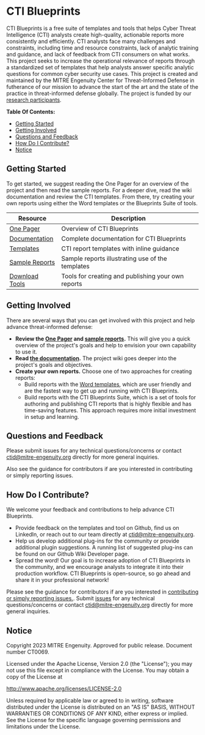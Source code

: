 # CTI Blueprints

CTI Blueprints is a free suite of templates and tools that helps Cyber Threat
Intelligence (CTI) analysts create high-quality, actionable reports more consistently
and efficiently. CTI analysts face many challenges and constraints, including time and
resource constraints, lack of analytic training and guidance, and lack of feedback from
CTI consumers on what works. This project seeks to increase the operational relevance of
reports through a standardized set of templates that help analysts answer specific
analytic questions for common cyber security use cases. This project is created and
maintained by the MITRE Engenuity Center for Threat-Informed Defense in futherance of
our mission to advance the start of the art and the state of the practice in
threat-informed defense globally. The project is funded by our [research participants](https://mitre-engenuity.org/blog/2023/06/12/cti-blueprints/#research-participants).

**Table Of Contents:**

- [Getting Started](#getting-started)
- [Getting Involved](#getting-involved)
- [Questions and Feedback](#questions-and-feedback)
- [How Do I Contribute?](#how-do-i-contribute)
- [Notice](#notice)

## Getting Started

To get started, we suggest reading the One Pager for an overview of the project and
then read the sample reports. For a deeper dive, read the wiki documentation and review
the CTI templates. From there, try creating your own reports using either the Word
templates or the Blueprints Suite of tools.

| Resource                                                                                        | Description                                        |
| ----------------------------------------------------------------------------------------------- | -------------------------------------------------- |
| [One Pager](https://hubs.ly/Q01SYBjK0)                                                          | Overview of CTI Blueprints                         |
| [Documentation](https://github.com/center-for-threat-informed-defense/cti-blueprints/wiki)      | Complete documentation for CTI Blueprints          |
| [Templates](./templates)                                                                        | CTI report templates with inline guidance          |
| [Sample Reports](./samples)                                                                     | Sample reports illustrating use of the templates   |
| [Download Tools](https://github.com/center-for-threat-informed-defense/cti-blueprints/releases) | Tools for creating and publishing your own reports |

## Getting Involved

There are several ways that you can get involved with this project and help advance
threat-informed defense:

- **Review the [One Pager](https://hubs.ly/Q01SYBjK0) and [sample reports](./samples).**
  This will give you a quick overview of the project's goals and help to envision your
  own capability to use it.
- **Read [the
  documentation](https://github.com/center-for-threat-informed-defense/cti-blueprints/wiki).**
  The project wiki goes deeper into the project's goals and objectives.
- **Create your own reports.** Choose one of two approaches for creating reports:
  - Build reports with the [Word templates](./templates), which are user friendly and
    are the fastest way to get up and running with CTI Blueprints.
  - Build reports with the CTI Blueprints Suite, which is a set of tools for authoring
    and publishing CTI reports that is highly flexible and has time-saving features.
    This approach requires more initial investment in setup and learning.

## Questions and Feedback

Please submit issues for any technical questions/concerns or contact
ctid@mitre-engenuity.org directly for more general inquiries.

Also see the guidance for contributors if are you interested in contributing or simply
reporting issues.

## How Do I Contribute?

We welcome your feedback and contributions to help advance CTI Blueprints.

- Provide feedback on the templates and tool on Github, find us on LinkedIn, or reach
  out to our team directly at ctid@mitre-engenuity.org.
- Help us develop additional plug-ins for the community or provide additional plugin
  suggestions. A running list of suggested plug-ins can be found on our Github Wiki
  Developer page.
- Spread the word! Our goal is to increase adoption of CTI Blueprints in the community,
  and we encourage analysts to integrate it into their production workflow. CTI
  Blueprints is open-source, so go ahead and share it in your professional network!

Please see the guidance for contributors if are you interested in [contributing or
simply reporting issues.](/CONTRIBUTING.md). Submit
[issues](https://github.com/center-for-threat-informed-defense/cti_blueprints/issues)
for any technical questions/concerns or contact ctid@mitre-engenuity.org directly for
more general inquiries.

## Notice

Copyright 2023 MITRE Engenuity. Approved for public release. Document number CT0069.


Licensed under the Apache License, Version 2.0 (the "License"); you may not use this
file except in compliance with the License. You may obtain a copy of the License at

http://www.apache.org/licenses/LICENSE-2.0

Unless required by applicable law or agreed to in writing, software distributed under
the License is distributed on an "AS IS" BASIS, WITHOUT WARRANTIES OR CONDITIONS OF ANY
KIND, either express or implied. See the License for the specific language governing
permissions and limitations under the License.
